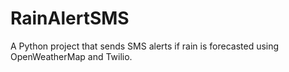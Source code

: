 # RainAlertSMS
A Python project that sends SMS alerts if rain is forecasted using OpenWeatherMap and Twilio.
